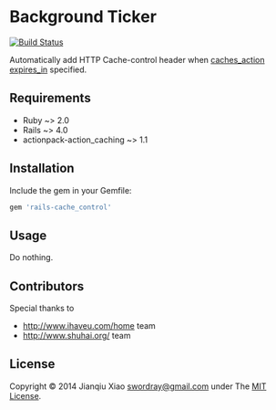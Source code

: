 # Background Ticker

 [![Build Status](https://secure.travis-ci.org/mozilla/localForage.png?branch=master)](http://travis-ci.org/mozilla/localForage)

Automatically add HTTP Cache-control header when [caches_action expires_in](https://github.com/rails/actionpack-action_caching) specified.

## Requirements

* Ruby ~> 2.0
* Rails ~> 4.0
* actionpack-action_caching ~> 1.1

## Installation

Include the gem in your Gemfile:

```ruby
gem 'rails-cache_control'
```

## Usage

Do nothing.

## Contributors

Special thanks to

* http://www.ihaveu.com/home team
* http://www.shuhai.org/ team

## License

Copyright © 2014 Jianqiu Xiao <swordray@gmail.com> under The [MIT License](http://opensource.org/licenses/MIT).

